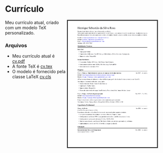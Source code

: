 # Currículo

<a href="https://github.com/henriquesebastiao/cv/blob/main/cv.pdf">
<img
src="https://github.com/henriquesebastiao/cv/raw/main/thumbnail.png"
alt="thumbnail"
align="right"
width=300 />
</a>

Meu currículo atual, criado com um modelo TeX personalizado.

### Arquivos
- Meu currículo atual é [cv.pdf]
- A fonte TeX é [cv.tex]
- O modelo é fornecido pela classe LaTeX [cv.cls]

[cv.pdf]: ./cv.pdf
[cv.tex]: ./cv.tex
[cv.cls]: ./cv.cls
